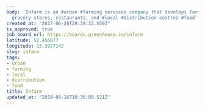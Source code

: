```yaml
---
body: 'Infarm is an #urban #farming services company that develops farming tech for
  grocery stores, restaurants, and #local #distribution centres #food'
created_at: "2017-06-28T20:39:32.559Z"
is_approved: true
job_board_url: https://boards.greenhouse.io/infarm
latitude: 52.456677
longitude: 13.3927142
slug: infarm
tags:
- urban
- farming
- local
- distribution
- food
title: Infarm
updated_at: "2019-06-16T10:36:08.521Z"
---
```

